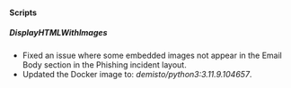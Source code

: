 
#### Scripts

##### DisplayHTMLWithImages

- Fixed an issue where some embedded images not appear in the Email Body section in the Phishing incident layout.
- Updated the Docker image to: *demisto/python3:3.11.9.104657*.
